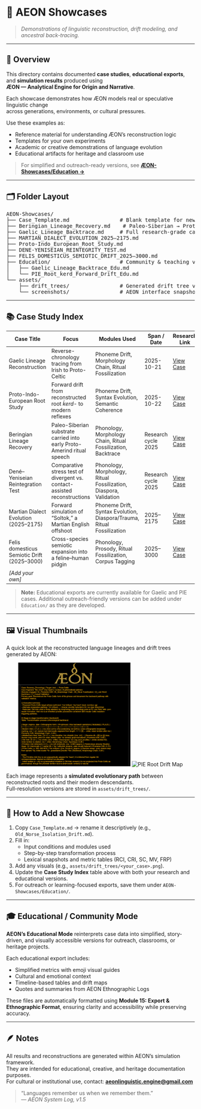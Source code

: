 # 🧬 AEON Showcases
> *Demonstrations of linguistic reconstruction, drift modeling, and ancestral back-tracing.*

---

## 🧭 Overview
This directory contains documented **case studies**, **educational exports**, and **simulation results** produced using  
**ÆON — Analytical Engine for Origin and Narrative**.

Each showcase demonstrates how ÆON models real or speculative linguistic change  
across generations, environments, or cultural pressures.

Use these examples as:
- Reference material for understanding ÆON’s reconstruction logic  
- Templates for your own experiments  
- Academic or creative demonstrations of language evolution  
- Educational artifacts for heritage and classroom use  

> For simplified and outreach-ready versions, see [**ÆON-Showcases/Education →**](Education/)

---

## 🗂 Folder Layout
<pre>
AEON-Showcases/
├── Case_Template.md                # Blank template for new studies
├── Beringian_Lineage_Recovery.md    # Paleo-Siberian → Proto-Amerind backtrace
├── Gaelic_Lineage_Backtrace.md     # Full research-grade case
├── MARTIAN_DIALECT_EVOLUTION_2025–2175.md
├── Proto-Indo_European_Root_Study.md
├── DENE-YENISEIAN_REINTEGRITY_TEST.md
├── FELIS_DOMESTICUS_SEMIOTIC_DRIFT_2025–3000.md
├── Education/                      # Community & teaching versions
│   ├── Gaelic_Lineage_Backtrace_Edu.md
│   └── PIE_Root_ḱerd_Forward_Drift_Edu.md
└── assets/
    ├── drift_trees/                # Generated drift tree visuals
    └── screenshots/                # AEON interface snapshots
</pre>

---

## 📚 Case Study Index

| Case Title | Focus | Modules Used | Span / Date | Research Link | Educational Export |
|-------------|--------|---------------|--------------|----------------|--------------------|
| Gaelic Lineage Reconstruction | Reverse-chronology tracing from Irish to Proto-Celtic | Phoneme Drift, Morphology Chain, Ritual Fossilization | 2025-10-21 | [View Case](Gaelic_Lineage_Backtrace.md) | [Educational Version](Education/Gaelic_Lineage_Backtrace_Edu.md) |
| Proto-Indo-European Root Study | Forward drift from reconstructed root *ḱerd-* to modern reflexes | Phoneme Drift, Syntax Evolution, Semantic Coherence | 2025-10-22 | [View Case](Proto-Indo_European_Root_Study.md) | [Educational Version](Education/PIE_Root_ḱerd_Forward_Drift_Edu.md) |
| Beringian Lineage Recovery | Paleo-Siberian substrate carried into early Proto-Amerind ritual speech | Phonology, Morphology Chain, Ritual Fossilization, Backtrace | Research cycle 2025 | [View Case](Beringian_Lineage_Recovery.md) | [Educational Version](Education/Beringian_Lineage_Recovery_edu.md) |
| Dené–Yeniseian Reintegration Test | Comparative stress test of divergent vs. contact-assisted reconstructions | Phonology, Morphology, Ritual Fossilization, Diaspora, Validation | Research cycle 2025 | [View Case](DENE-YENISEIAN_REINTEGRITY_TEST.md) | [Educational Version](Education/DENE-YENISEIAN_REINTEGRITY_TEST_edu.md) |
| Martian Dialect Evolution (2025–2175) | Forward simulation of “Soltok,” a Martian English offshoot | Phoneme Drift, Syntax Evolution, Diaspora/Trauma, Ritual Fossilization | 2025–2175 | [View Case](MARTIAN_DIALECT_EVOLUTION_2025–2175.md) | [Educational Version](Education/MARTIAN_DIALECT_EVOLUTION_2025–2175_edu.md) |
| Felis domesticus Semiotic Drift (2025–3000) | Cross-species semiotic expansion into a feline–human pidgin | Phonology, Prosody, Ritual Fossilization, Corpus Tagging | 2025–3000 | [View Case](FELIS_DOMESTICUS_SEMIOTIC_DRIFT_2025–3000.md) | [Educational Version](Education/FELIS_DOMESTICUS_SEMIOTIC_DRIFT_2025–3000_edu.md) |
| _[Add your own]_ |  |  |  |  |  |

> **Note:** Educational exports are currently available for Gaelic and PIE cases. Additional outreach-friendly versions can be added under `Education/` as they are developed.

---

## 🖼️ Visual Thumbnails

A quick look at the reconstructed language lineages and drift trees generated by AEON:

<p align="center">
  <img src="assets/drift_trees/Gaelic_Lineage_Visual.png" width="300" alt="Gaelic Drift Tree"/>
  <img src="assets/drift_trees/PIE_Root_ḱerd_Drift_Visual.png" width="300" alt="PIE Root Drift Map"/>
</p>

Each image represents a **simulated evolutionary path** between reconstructed roots and their modern descendants.  
Full-resolution versions are stored in `assets/drift_trees/`.

---

## 🧩 How to Add a New Showcase
1. Copy `Case_Template.md` → rename it descriptively (e.g., `Old_Norse_Isolation_Drift.md`).  
2. Fill in:
   - Input conditions and modules used  
   - Step-by-step transformation process  
   - Lexical snapshots and metric tables (RCI, CRI, SC, MV, FRP)  
3. Add any visuals (e.g., `assets/drift_trees/<your_case>.png`).  
4. Update the **Case Study Index** table above with both your research and educational versions.  
5. For outreach or learning-focused exports, save them under `AEON-Showcases/Education/`.

---

## 🎓 Educational / Community Mode

**AEON’s Educational Mode** reinterprets case data into simplified, story-driven, and visually accessible versions for outreach, classrooms, or heritage projects.  

Each educational export includes:
- Simplified metrics with emoji visual guides  
- Cultural and emotional context  
- Timeline-based tables and drift maps  
- Quotes and summaries from AEON Ethnographic Logs  

These files are automatically formatted using **Module 15: Export & Ethnographic Format**, ensuring clarity and accessibility while preserving accuracy.

---

## 🪶 Notes
All results and reconstructions are generated within AEON’s simulation framework.  
They are intended for educational, creative, and heritage documentation purposes.  
For cultural or institutional use, contact: **aeonlinguistic.engine@gmail.com**

> “Languages remember us when we remember them.”  
> — *AEON System Log, v1.5*

